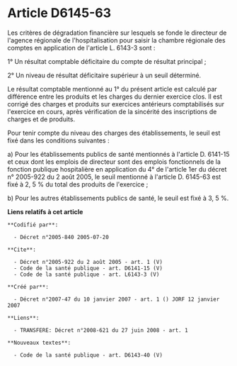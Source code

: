 # Article D6145-63

Les critères de dégradation financière sur lesquels se fonde le directeur de l'agence régionale de l'hospitalisation pour
saisir la chambre régionale des comptes en application de l'article L. 6143-3 sont : 

1° Un résultat comptable déficitaire du compte de résultat principal ; 

2° Un niveau de résultat déficitaire supérieur à un seuil déterminé. 

Le résultat comptable mentionné au 1° du présent article est calculé par différence entre les produits et les charges du
dernier exercice clos. Il est corrigé des charges et produits sur exercices antérieurs comptabilisés sur l'exercice en cours,
après vérification de la sincérité des inscriptions de charges et de produits. 

Pour tenir compte du niveau des charges des établissements, le seuil est fixé dans les conditions suivantes : 

a) Pour les établissements publics de santé mentionnés à l'article D. 6141-15 et ceux dont les emplois de directeur sont des
emplois fonctionnels de la fonction publique hospitalière en application du 4° de l'article 1er du décret n° 2005-922 du 2
août 2005, le seuil mentionné à l'article D. 6145-63 est fixé à 2, 5 % du total des produits de l'exercice ; 

b) Pour les autres établissements publics de santé, le seuil est fixé à 3, 5 %.

**Liens relatifs à cet article**

	**Codifié par**:

	  - Décret n°2005-840 2005-07-20

	**Cite**:

	  - Décret n°2005-922 du 2 août 2005 - art. 1 (V)
	  - Code de la santé publique - art. D6141-15 (V)
	  - Code de la santé publique - art. L6143-3 (V)

	**Créé par**:

	  - Décret n°2007-47 du 10 janvier 2007 - art. 1 () JORF 12 janvier 2007

	**Liens**:

	  - TRANSFERE: Décret n°2008-621 du 27 juin 2008 - art. 1

	**Nouveaux textes**:

	  - Code de la santé publique - art. D6143-40 (V)
